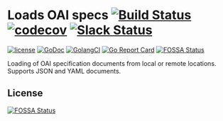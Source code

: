 # Loads OAI specs  [![Build Status](https://travis-ci.org/go-openapi/loads.svg?branch=master)](https://travis-ci.org/go-openapi/loads) [![codecov](https://codecov.io/gh/go-openapi/loads/branch/master/graph/badge.svg)](https://codecov.io/gh/go-openapi/loads) [![Slack Status](https://slackin.goswagger.io/badge.svg)](https://slackin.goswagger.io)

[![license](http://img.shields.io/badge/license-Apache%20v2-orange.svg)](https://raw.githubusercontent.com/go-openapi/loads/master/LICENSE) [![GoDoc](https://godoc.org/github.com/go-openapi/loads?status.svg)](http://godoc.org/github.com/go-openapi/loads)
[![GolangCI](https://golangci.com/badges/github.com/go-openapi/loads.svg)](https://golangci.com)
[![Go Report Card](https://goreportcard.com/badge/github.com/go-openapi/loads)](https://goreportcard.com/report/github.com/go-openapi/loads)
[![FOSSA Status](https://app.fossa.io/api/projects/git%2Bgithub.com%2Fleonkuperman%2Floads.svg?type=shield)](https://app.fossa.io/projects/git%2Bgithub.com%2Fleonkuperman%2Floads?ref=badge_shield)

Loading of OAI specification documents from local or remote locations. Supports JSON and YAML documents.


## License
[![FOSSA Status](https://app.fossa.io/api/projects/git%2Bgithub.com%2Fleonkuperman%2Floads.svg?type=large)](https://app.fossa.io/projects/git%2Bgithub.com%2Fleonkuperman%2Floads?ref=badge_large)